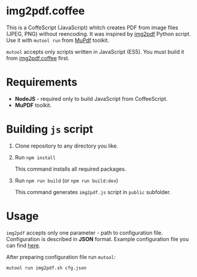 # img2pdf.coffee

This is a CoffeScript (JavaScript) whitch creates PDF from image files (JPEG, PNG) without reencoding.
It was inspired by [img2pdf](https://gitlab.mister-muffin.de/josch/img2pdf) Python script.
Use it with `mutool run` from [MuPdf](https://mupdf.com/) toolkit.

`mutool` accepts only scripts written in JavaScript (ES5). You must build it from [img2pdf.coffee](img2pdf.coffee) first.

# Requirements

* **NodeJS** - required only to build JavaScript from CoffeeScript.
* **MuPDF** toolkit.

# Building `js` script

1. Clone repository to any directory you like.
2. Run `npm install`

   This command installs all required packages.

3. Run `npm run build` (or `npm run build:dev`)
   
   This command generates `img2pdf.js` script in `public` subfolder.
   
# Usage

`img2pdf` accepts only one parameter - path to configuration file.
Configuration is described in **JSON** format.
Example configuration file you can find [here](cfg-example.json).

After preparing configuration file run `mutool`:
```sh
mutool run img2pdf.sh cfg.json
```

